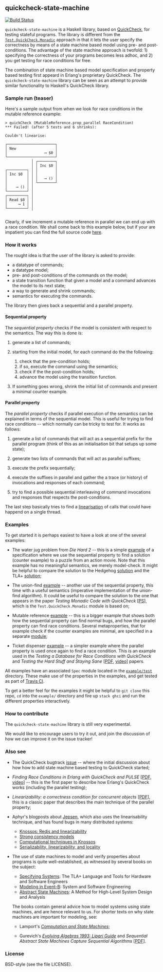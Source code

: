 ## quickcheck-state-machine

[![Build Status](https://api.travis-ci.org/advancedtelematic/quickcheck-state-machine.svg?branch=master)](https://travis-ci.org/advancedtelematic/quickcheck-state-machine)

`quickcheck-state-machine` is a Haskell library, based
on [QuickCheck](https://hackage.haskell.org/package/QuickCheck), for testing
stateful programs. The library is different from
the
[`Test.QuickCheck.Monadic`](https://hackage.haskell.org/package/QuickCheck/docs/Test-QuickCheck-Monadic.html) approach
in that it lets the user specify the correctness by means of a state machine
based model using pre- and post-conditions. The advantage of the state machine
approach is twofold: 1) specifying the correctness of your programs becomes less
adhoc, and 2) you get testing for race conditions for free.

The combination of state machine based model specification and property based
testing first appeard in Erlang's proprietary QuickCheck. The
`quickcheck-state-machine` library can be seen as an attempt to provide similar
functionality to Haskell's QuickCheck library.

### Sample run (teaser)

Here's a sample output from when we look for race conditions in the mutable
reference example:

```
> quickCheck (MutableReference.prop_parallel RaceCondition)
*** Failed! (after 5 tests and 6 shrinks):

Couldn't linearise:

┌──────────────────────┐
│ New                  │
│                 ⟶ $0 │
└──────────────────────┘
            │ ┌────────┐
            │ │ Inc $0 │
┌─────────┐ │ │        │
│ Inc $0  │ │ │        │
│         │ │ │   ⟶ () │
│         │ │ └────────┘
│    ⟶ () │ │           
└─────────┘ │           
┌─────────┐ │           
│ Read $0 │ │           
│     ⟶ 1 │ │           
└─────────┘ │           


```

Clearly, if we increment a mutable reference in parallel we can end up with a
race condition. We shall come back to this example below, but if your are
impatient you can find the full source
code
[here](https://github.com/advancedtelematic/quickcheck-state-machine/blob/master/example/src/MutableReference.hs).

### How it works

The rought idea is that the user of the library is asked to provide:

  * a datatype of commands;
  * a datatype model;
  * pre- and post-conditions of the commands on the model;
  * a state transition function that given a model and a command advances the
    model to its next state;
  * a way to generate and shrink commands;
  * semantics for executing the commands.

The library then gives back a sequential and a parallel property.

#### Sequential property

The *sequential property* checks if the model is consistent with respect to the
semantics. The way this is done is:

  1. generate a list of commands;

  2. starting from the initial model, for each command do the the following:

       1. check that the pre-condition holds;
       2. if so, execute the command using the semantics;
       3. check if the the post-condition holds;
       4. advance the model using the transition function.

  3. If something goes wrong, shrink the initial list of commands and present a
     minimal counter example.

#### Parallel property

The *parallel property* checks if parallel execution of the semantics can be
explained in terms of the sequential model. This is useful for trying to find
race conditions -- which normally can be tricky to test for. It works as
follows:

  1. generate a list of commands that will act as a sequential prefix for the
     parallel program (think of this as an initialisation bit that setups up
     some state);

  2. generate two lists of commands that will act as parallel suffixes;

  3. execute the prefix sequentially;

  4. execute the suffixes in parallel and gather the a trace (or history) of
     invocations and responses of each command;

  5. try to find a possible sequential interleaving of command invocations and
     responses that respects the post-conditions.

The last step basically tries to find
a [linearisation](https://en.wikipedia.org/wiki/Linearizability) of calls that
could have happend on a single thread.

### Examples

To get started it is perhaps easiest to have a look at one of the several
examples:

  * The water jug problem from *Die Hard 2* -- this is a
    simple
    [example](https://github.com/advancedtelematic/quickcheck-state-machine/blob/master/example/src/DieHard.hs) of
    a specification where we use the sequential property to find a solution
    (counter example) to a puzzle from an action movie. Note that this example
    has no meaningful semantics, we merely model-check. It might be helpful to
    compare the solution to the
    Hedgehog
    [solution](http://clrnd.com.ar/posts/2017-04-21-the-water-jug-problem-in-hedgehog.html) and
    the
    TLA+
    [solution](https://github.com/tlaplus/Examples/blob/master/specifications/DieHard/DieHard.tla);

  * The
    union-find
    [example](https://github.com/advancedtelematic/quickcheck-state-machine/blob/master/example/src/UnionFind.hs) --
    another use of the sequential property, this time with a useful semantics
    (imperative implementation of the union-find algorithm). It could be useful
    to compare the solution to the one that appears in the paper *Testing
    Monadic Code with
    QuickCheck* [[PS](http://www.cse.chalmers.se/~rjmh/Papers/QuickCheckST.ps)],
    which is the `Test.QuickCheck.Monadic` module is based on;

  * Mutable
    reference
    [example](https://github.com/advancedtelematic/quickcheck-state-machine/blob/master/example/src/MutableReference.hs) --
    this is a bigger example that shows both how the sequential property can
    find normal bugs, and how the parallel property can find race conditions.
    Several metaproperties, that for example check if the counter examples are
    minimal, are specified in a
    separate
    [module](https://github.com/advancedtelematic/quickcheck-state-machine/blob/master/example/src/MutableReference/Prop.hs);

  * Ticket
    dispenser
    [example](https://github.com/advancedtelematic/quickcheck-state-machine/blob/master/example/src/TicketDispenser.hs) --
    a simpler example where the parallel property is used once again to find a
    race condition. This is an example used in the *Testing a Database for Race
    Conditions with QuickCheck* and *Testing the Hard Stuff and Staying
    Sane*
    [[PDF](http://publications.lib.chalmers.se/records/fulltext/232550/local_232550.pdf),
    [video](https://www.youtube.com/watch?v=zi0rHwfiX1Q)] papers.

All examples have an associated `Spec` module located in
the
[`example/test`](https://github.com/advancedtelematic/quickcheck-state-machine/tree/master/example/test) directory.
These make use of the properties in the examples, and get tested as part
of
[Travis CI](https://travis-ci.org/advancedtelematic/quickcheck-state-machine).

To get a better feel for the examples it might be helpful to `git clone` this
repo, `cd` into the `example/` directory and fire up `stack ghci` and run the
different properties interactively.

### How to contribute

The `quickcheck-state-machine` library is still very experimental.

We would like to encourage users to try it out, and join the discussion of how
we can improve it on the issue tracker!

### Also see

  * The QuickCheck
    bugtrack [issue](https://github.com/nick8325/quickcheck/issues/139) -- where
    the initial discussion about how how to add state machine based testing to
    QuickCheck started;

  * *Finding Race Conditions in Erlang with QuickCheck and
    PULSE*
    [[PDF](http://www.cse.chalmers.se/~nicsma/papers/finding-race-conditions.pdf),
    [video](https://vimeo.com/6638041)] -- this is the first paper to describe
    how Erlang's QuickCheck works (including the parallel testing);

  * *Linearizability: a correctness condition for concurrent
    objects* [[PDF](https://cs.brown.edu/~mph/HerlihyW90/p463-herlihy.pdf)], this
    is a classic paper that describes the main technique of the parallel
    property;

  * Aphyr's blogposts about [Jepsen](https://github.com/jepsen-io/jepsen), which
    also uses the linearisability technique, and has found bugs in many
    distributed systems:

    - [Knossos: Redis and linearizability](https://aphyr.com/posts/309-knossos-redis-and-linearizability)
    - [Strong consistency models](https://aphyr.com/posts/313-strong-consistency-models)
    - [Computational techniques in Knossos](https://aphyr.com/posts/314-computational-techniques-in-knossos)
    - [Serializability, linearizability, and locality](https://aphyr.com/posts/333-serializability-linearizability-and-locality)

  * The use of state machines to model and verify properties about programs is
    quite well-established, as witnessed by several books on the subject:

      - [Specifying Systems](https://www.microsoft.com/en-us/research/publication/specifying-systems-the-tla-language-and-tools-for-hardware-and-software-engineers/):
        The TLA+ Language and Tools for Hardware and Software Engineers
      - [Modeling in Event-B](http://www.event-b.org/abook.html): System and
        Software Engineering
      - [Abstract State Machines](http://www.di.unipi.it/~boerger/AsmBook/): A
        Method for High-Level System Design and Analysis

    The books contain general advice how to model systems using state machines,
    and are hence relevant to us. For shorter texts on why state machines are
    important for modeling, see:

      - Lamport's
        [*Computation and State Machines*](https://www.microsoft.com/en-us/research/publication/computation-state-machines/);

      - Gurevich's
        [*Evolving Algebras 1993: Lipari Guide*](https://www.microsoft.com/en-us/research/publication/103-evolving-algebras-1993-lipari-guide/) and
        *Sequential Abstract State Machines Capture Sequential
        Algorithms*
        [[PDF](http://delta-apache-vm.cs.tau.ac.il/~nachumd/models/gurevich.pdf)].

### License

BSD-style (see the file LICENSE).
